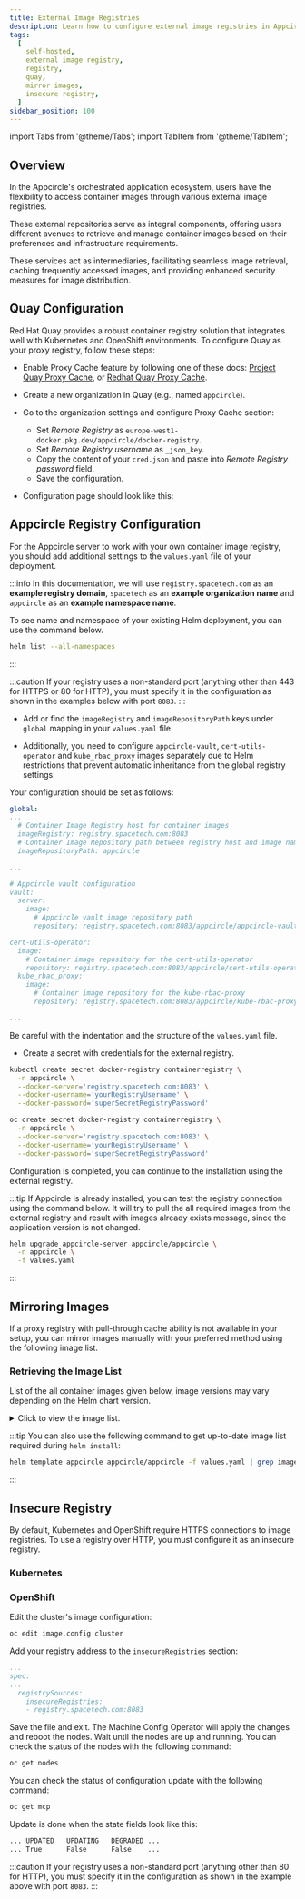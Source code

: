 ```yaml
---
title: External Image Registries
description: Learn how to configure external image registries in Appcircle
tags:
  [
    self-hosted,
    external image registry,
    registry,
    quay,
    mirror images,
    insecure registry,
  ]
sidebar_position: 100
---
```


import Tabs from '@theme/Tabs';
import TabItem from '@theme/TabItem';

## Overview

In the Appcircle's orchestrated application ecosystem, users have the flexibility to access container images through various external image registries.

These external repositories serve as integral components, offering users different avenues to retrieve and manage container images based on their preferences and infrastructure requirements.

These services act as intermediaries, facilitating seamless image retrieval, caching frequently accessed images, and providing enhanced security measures for image distribution.

## Quay Configuration

Red Hat Quay provides a robust container registry solution that integrates well with Kubernetes and OpenShift environments. To configure Quay as your proxy registry, follow these steps:

- Enable Proxy Cache feature by following one of these docs: [Project Quay Proxy Cache](https://docs.projectquay.io/config_quay.html#config-fields-proxy-cache), or [Redhat Quay Proxy Cache](https://docs.redhat.com/en/documentation/red_hat_quay/3.13/html/use_red_hat_quay/quay-as-cache-proxy#red-hat-quay-proxy-cache-procedure).

- Create a new organization in Quay (e.g., named `appcircle`).

- Go to the organization settings and configure Proxy Cache section:
  - Set _Remote Registry_ as `europe-west1-docker.pkg.dev/appcircle/docker-registry`.
  - Set _Remote Registry username_ as `_json_key`.
  - Copy the content of your `cred.json` and paste into _Remote Registry password_ field.
  - Save the configuration.

- Configuration page should look like this:

<Screenshot url='https://cdn.appcircle.io/docs/assets/BE-5592-quay-proxy-cache.png' />

## Appcircle Registry Configuration

For the Appcircle server to work with your own container image registry, you should add additional settings to the `values.yaml` file of your deployment.

:::info
In this documentation, we will use `registry.spacetech.com` as an **example registry domain**, `spacetech` as an **example organization name** and `appcircle` as an **example namespace name**.

To see name and namespace of your existing Helm deployment, you can use the command below.

```bash
helm list --all-namespaces
```

:::

:::caution
If your registry uses a non-standard port (anything other than 443 for HTTPS or 80 for HTTP), you must specify it in the configuration as shown in the examples below with port `8083`.
:::


- Add or find the `imageRegistry` and `imageRepositoryPath` keys under `global` mapping in your `values.yaml` file.

- Additionally, you need to configure `appcircle-vault`, `cert-utils-operator` and `kube_rbac_proxy` images separately due to Helm restrictions that prevent automatic inheritance from the global registry settings.

Your configuration should be set as follows:

```yaml
global:
...
  # Container Image Registry host for container images
  imageRegistry: registry.spacetech.com:8083
  # Container Image Repository path between registry host and image name (for Quay it is the organization name)
  imageRepositoryPath: appcircle

...

# Appcircle vault configuration
vault:
  server:
    image:
      # Appcircle vault image repository path
      repository: registry.spacetech.com:8083/appcircle/appcircle-vault

cert-utils-operator:
  image:
    # Container image repository for the cert-utils-operator
    repository: registry.spacetech.com:8083/appcircle/cert-utils-operator
  kube_rbac_proxy:
    image:
      # Container image repository for the kube-rbac-proxy
      repository: registry.spacetech.com:8083/appcircle/kube-rbac-proxy

...
```

Be careful with the indentation and the structure of the `values.yaml` file.

- Create a secret with credentials for the external registry.

<Tabs>

  <TabItem value="kubernetes" label="Kubernetes" default>

```bash
kubectl create secret docker-registry containerregistry \
  -n appcircle \
  --docker-server='registry.spacetech.com:8083' \
  --docker-username='yourRegistryUsername' \
  --docker-password='superSecretRegistryPassword'
```

  </TabItem>

  <TabItem value="openshift" label="Openshift">

```bash
oc create secret docker-registry containerregistry \
  -n appcircle \
  --docker-server='registry.spacetech.com:8083' \
  --docker-username='yourRegistryUsername' \
  --docker-password='superSecretRegistryPassword'
```

  </TabItem>

</Tabs>

Configuration is completed, you can continue to the installation using the external registry.

:::tip
If Appcircle is already installed, you can test the registry connection using the command below. It will try to pull the all required images from the external registry and result with images already exists message, since the application version is not changed.

```bash
helm upgrade appcircle-server appcircle/appcircle \
  -n appcircle \
  -f values.yaml
```

:::

## Mirroring Images

If a proxy registry with pull-through cache ability is not available in your setup, you can mirror images manually with your preferred method using the following image list.

### Retrieving the Image List

List of the all container images given below, image versions may vary depending on the Helm chart version.

<details>
    <summary>Click to view the image list.</summary>
```
europe-west1-docker.pkg.dev/appcircle/docker-registry/agentcacheservice:latest
europe-west1-docker.pkg.dev/appcircle/docker-registry/appcircle-keycloak:latest
europe-west1-docker.pkg.dev/appcircle/docker-registry/appcircle-vault:latest
europe-west1-docker.pkg.dev/appcircle/docker-registry/appparserserver:latest
europe-west1-docker.pkg.dev/appcircle/docker-registry/buildserver:latest
europe-west1-docker.pkg.dev/appcircle/docker-registry/cert-utils-operator:v1.3.12
europe-west1-docker.pkg.dev/appcircle/docker-registry/dashboardserver:latest
europe-west1-docker.pkg.dev/appcircle/docker-registry/distributionserver:latest
europe-west1-docker.pkg.dev/appcircle/docker-registry/disttesterweb:latest
europe-west1-docker.pkg.dev/appcircle/docker-registry/kafkab:latest
europe-west1-docker.pkg.dev/appcircle/docker-registry/keycloakversioning:latest
europe-west1-docker.pkg.dev/appcircle/docker-registry/kube-rbac-proxy:v0.11.0
europe-west1-docker.pkg.dev/appcircle/docker-registry/licenseserver:latest
europe-west1-docker.pkg.dev/appcircle/docker-registry/minio/miniob:latest
europe-west1-docker.pkg.dev/appcircle/docker-registry/mongodb:latest
europe-west1-docker.pkg.dev/appcircle/docker-registry/notificationserver:latest
europe-west1-docker.pkg.dev/appcircle/docker-registry/otpservice:latest
europe-west1-docker.pkg.dev/appcircle/docker-registry/postgresqlb:latest
europe-west1-docker.pkg.dev/appcircle/docker-registry/privateapigateway:latest
europe-west1-docker.pkg.dev/appcircle/docker-registry/publishserver:latest
europe-west1-docker.pkg.dev/appcircle/docker-registry/redisb:latest
europe-west1-docker.pkg.dev/appcircle/docker-registry/reportserver:latest
europe-west1-docker.pkg.dev/appcircle/docker-registry/resignservice:latest
europe-west1-docker.pkg.dev/appcircle/docker-registry/resourceserver:latest
europe-west1-docker.pkg.dev/appcircle/docker-registry/schedulemanagerservice:latest
europe-west1-docker.pkg.dev/appcircle/docker-registry/signingidentityserver:latest
europe-west1-docker.pkg.dev/appcircle/docker-registry/storeadminservice:latest
europe-west1-docker.pkg.dev/appcircle/docker-registry/storeapiservice:latest
europe-west1-docker.pkg.dev/appcircle/docker-registry/storeprofileservice:latest
europe-west1-docker.pkg.dev/appcircle/docker-registry/storereportservice:latest
europe-west1-docker.pkg.dev/appcircle/docker-registry/storesubmitserver:latest
europe-west1-docker.pkg.dev/appcircle/docker-registry/storeweb:latest
europe-west1-docker.pkg.dev/appcircle/docker-registry/taskserver:latest
europe-west1-docker.pkg.dev/appcircle/docker-registry/testeradminservice:latest
europe-west1-docker.pkg.dev/appcircle/docker-registry/testerapiservice:latest
europe-west1-docker.pkg.dev/appcircle/docker-registry/toolbox:1.5.0
europe-west1-docker.pkg.dev/appcircle/docker-registry/uiserver:latest
europe-west1-docker.pkg.dev/appcircle/docker-registry/webhookservice:latest
```
</details>

:::tip
You can also use the following command to get up-to-date image list required during `helm install`:

```bash
helm template appcircle appcircle/appcircle -f values.yaml | grep image: | sed 's/\s*image:\s*//; s/"//g' | sort -u
```

:::

## Insecure Registry

By default, Kubernetes and OpenShift require HTTPS connections to image registries. To use a registry over HTTP, you must configure it as an insecure registry.

### Kubernetes

### OpenShift

Edit the cluster's image configuration:

```bash
oc edit image.config cluster
```

Add your registry address to the `insecureRegistries` section:

```yaml
...
spec:
...
  registrySources:
    insecureRegistries:
    - registry.spacetech.com:8083
```

Save the file and exit. The Machine Config Operator will apply the changes and reboot the nodes. Wait until the nodes are up and running. You can check the status of the nodes with the following command:

```bash
oc get nodes
```

You can check the status of configuration update with the following command:

```bash
oc get mcp
```

Update is done when the state fields look like this:

```bash
... UPDATED   UPDATING   DEGRADED ...
... True      False      False    ...
```

:::caution
If your registry uses a non-standard port (anything other than 80 for HTTP), you must specify it in the configuration as shown in the example above with port `8083`.
:::
